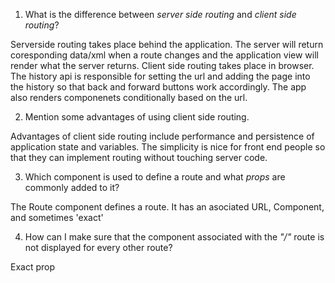 1. What is the difference between _server side routing_ and _client side routing_?

Serverside routing takes place behind the application. The server will return coresponding data/xml when a route changes and the application view will render what the server returns. Client side routing takes place in browser. The history api is responsible for setting the url and adding the page into the history so that back and forward buttons work accordingly. The app also renders componenets conditionally based on the url.

2. Mention some advantages of using client side routing.

Advantages of client side routing include performance and persistence of application state and variables. The simplicity is nice for front end people so that they can implement routing without touching server code.

3. Which component is used to define a route and what _props_ are commonly added to it?

The Route component defines a route. It has an asociated URL, Component, and sometimes 'exact'

4. How can I make sure that the component associated with the _"/"_ route is not displayed for every other route?

Exact prop